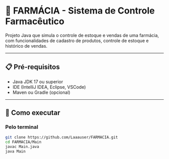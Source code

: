 # 💊 FARMÁCIA - Sistema de Controle Farmacêutico

Projeto Java que simula o controle de estoque e vendas de uma farmácia, com funcionalidades de cadastro de produtos, controle de estoque e histórico de vendas.

---

## 📋 Pré-requisitos

- Java JDK 17 ou superior
- IDE (IntelliJ IDEA, Eclipse, VSCode)
- Maven ou Gradle (opcional)

---

## 🏃 Como executar

### Pelo terminal
```bash
git clone https://github.com/Laaauser/FARMACIA.git
cd FARMACIA/Main
javac Main.java
java Main
